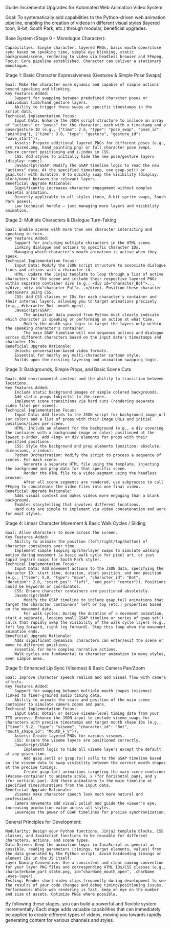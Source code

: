 Guide: Incremental Upgrades for Automated Web Animation Video System

Goal: To systematically add capabilities to the Python-driven web animation pipeline, enabling the creation of videos in different visual styles (layered toon, 8-bit, South Park, etc.) through modular, beneficial upgrades.

Base System (Stage 0 - Monologue Character):

    Capabilities: Single character, layered PNGs, basic mouth open/close sync based on speaking time, simple eye blinking, static background/scene, rendering to video via headless browser and FFmpeg.
    Focus: Core pipeline established. Character can deliver a stationary monologue.

Stage 1: Basic Character Expressiveness (Gestures & Simple Pose Swaps)

    Goal: Make the character more dynamic and capable of simple actions beyond speaking and blinking.
    Key Features Added:
        Support for swapping between predefined character poses or individual limb/hand gesture layers.
        Ability to trigger these swaps at specific timestamps in the script data.
    Technical Implementation Focus:
        Input Data: Enhance the JSON script structure to include an array of "actions" or "poses" for the character, each with a timestamp and a pose/gesture ID (e.g., {"time": 2.5, "type": "pose_swap", "pose_id": "pointing"}, {"time": 3.0, "type": "gesture", "gesture_id": "wave_start"}).
        Assets: Prepare additional layered PNGs for different poses (e.g., arm_raised.png, hand_pointing.png) or full character pose swaps. Ensure correct positioning and z-index in CSS.
        CSS: Add styles to initially hide the new pose/gesture layers (display: none;).
        JavaScript/GSAP: Modify the GSAP timeline logic to read the new "actions" data. At the specified timestamp, use gsap.set() or gsap.to() with duration: 0 to quickly swap the visibility (display: block/none) between the relevant layers.
    Beneficial Upgrade Rationale:
        Significantly increases character engagement without complex skeletal animation.
        Directly applicable to all styles (toon, 8-bit sprite swaps, South Park poses).
        Low technical hurdle – just managing more layers and visibility animation.

Stage 2: Multiple Characters & Dialogue Turn-Taking

    Goal: Enable scenes with more than one character interacting and speaking in turn.
    Key Features Added:
        Support for including multiple characters in the HTML scene.
        Linking dialogue and actions to specific character IDs.
        Managing which character's mouth animation is active when they speak.
    Technical Implementation Focus:
        Input Data: Modify the JSON script structure to associate dialogue lines and actions with a character_id.
        HTML: Update the Jinja2 template to loop through a list of active characters for the scene and include their respective layered PNGs within separate container divs (e.g., <div id="character_Bot">...</div>, <div id="character_Pal">...</div>). Position these character containers using CSS.
        CSS: Add CSS classes or IDs for each character's container and their internal layers, allowing you to target animations precisely (e.g., #character_Bot .mouth_open).
        JavaScript/GSAP:
            The animation data passed from Python must clearly indicate which character is speaking or performing an action at what time.
            Modify the mouth sync logic to target the layers only within the speaking character's container.
            The main GSAP timeline will now sequence actions and dialogue across different characters based on the input data's timestamps and character IDs.
    Beneficial Upgrade Rationale:
        Unlocks conversation-based video formats.
        Essential for nearly any multi-character cartoon style.
        Builds upon the existing layering and animation swapping logic.

Stage 3: Backgrounds, Simple Props, and Basic Scene Cuts

    Goal: Add environmental context and the ability to transition between locations.
    Key Features Added:
        Include static background images or simple colored backgrounds.
        Add static props (objects) to the scene.
        Implement scene transitions via hard cuts (rendering separate video files per scene).
    Technical Implementation Focus:
        Input Data: Add fields to the JSON script for background_image_url (or color) and a list of props with their image URLs and initial positions/sizes per scene.
        HTML: Include an element for the background (e.g., a div covering the container with a background image or color) positioned at the lowest z-index. Add <img> or div elements for props with their specified positions.
        CSS: Style the background and prop elements (position: absolute, dimensions, z-index).
        Python Orchestration: Modify the script to process a sequence of scenes. For each scene:
            Generate a separate HTML file using the template, injecting the background and prop data for that specific scene.
            Render the HTML file to a video segment using the headless browser.
            After all scene segments are rendered, use subprocess to call FFmpeg to concatenate the video files into one final video.
    Beneficial Upgrade Rationale:
        Adds visual context and makes videos more engaging than a blank background.
        Enables storytelling that involves different locations.
        Hard cuts are simple to implement via video concatenation and work for most styles.

Stage 4: Linear Character Movement & Basic Walk Cycles / Sliding

    Goal: Allow characters to move across the screen.
    Key Features Added:
        Ability to animate the position (left/right/top/bottom) of character containers over time.
        Implement simple looping sprite/layer swaps to simulate walking motion during movement (a basic walk cycle for pixel art, or just rapid leg/arm swaps for South Park style).
    Technical Implementation Focus:
        Input Data: Add movement actions to the JSON data, specifying the character ID, start time, duration, start position, and end position (e.g., {"time": 5.0, "type": "move", "character_id": "Bot", "duration": 2.0, "start_pos": "left", "end_pos": "center"}). Positions could be keywords or coordinates.
        CSS: Ensure character containers are positioned absolutely.
        JavaScript/GSAP:
            Modify the GSAP timeline to include gsap.to() animations that target the character containers' left or top (etc.) properties based on the movement data.
            For walk cycles: During the duration of a movement animation, start a separate, looping small GSAP timeline or series of gsap.set() calls that rapidly swap the visibility of the walk cycle layers (e.g., left leg forward, right leg forward). Stop this loop when the movement animation ends.
    Beneficial Upgrade Rationale:
        Adds significant dynamism; characters can enter/exit the scene or move to different positions.
        Essential for more complex narrative actions.
        Walk cycles are fundamental to character animation in many styles, even simple ones.

Stage 5: Enhanced Lip Sync (Visemes) & Basic Camera Pan/Zoom

    Goal: Improve character speech realism and add visual flow with camera effects.
    Key Features Added:
        Support for swapping between multiple mouth shapes (visemes) linked to finer-grained audio timing data.
        Ability to animate the scale and position of the main scene container to simulate camera zooms and pans.
    Technical Implementation Focus:
        Input Data: Obtain or derive viseme-level timing data from your TTS process. Enhance the JSON input to include viseme_swaps for characters with precise timestamps and target mouth shape IDs (e.g., {"time": 5.2, "type": "viseme", "character_id": "Bot", "mouth_shape_id": "Mouth_F_V"}).
        Assets: Create layered PNGs for various visemes.
        CSS: Ensure the viseme layers are positioned correctly.
        JavaScript/GSAP:
            Implement logic to hide all viseme layers except the default at any given time.
            Add gsap.set() or gsap.to() calls to the GSAP timeline based on the viseme data to swap visibility between the correct mouth shapes at the precise timings.
            Create gsap.to() animations targeting the main scene container (#scene-container) to animate scale, x (for horizontal pan), and y (for vertical pan). Add these animations to the main timeline at specified times/durations from the input data.
    Beneficial Upgrade Rationale:
        Visemes make character speech look much more natural and professional.
        Camera movements add visual polish and guide the viewer's eye, increasing production value across all styles.
        Leverages the power of GSAP timelines for precise synchronization.

General Principles for Development:

    Modularity: Design your Python functions, Jinja2 template blocks, CSS classes, and JavaScript functions to be reusable for different characters, actions, and scene types.
    Data-Driven: Keep the animation logic in JavaScript as general as possible, reading parameters (timings, target elements, values) from the data generated by the Python script. Avoid hardcoding timings or element IDs in the JS itself.
    Layer Naming Convention: Use a consistent and clear naming convention for your layer PNG files and corresponding HTML IDs/CSS classes (e.g., characterName_part_state.png, id="charName_mouth_open", .charName .eyes-layer).
    Testing: Render short video clips frequently during development to see the results of your code changes and debug timing/positioning issues.
    Performance: While web rendering is fast, keep an eye on the number and size of assets. Optimize PNGs where possible.

By following these stages, you can build a powerful and flexible system incrementally. Each stage adds valuable capabilities that can immediately be applied to create different types of videos, moving you towards rapidly generating content for various channels and styles.
